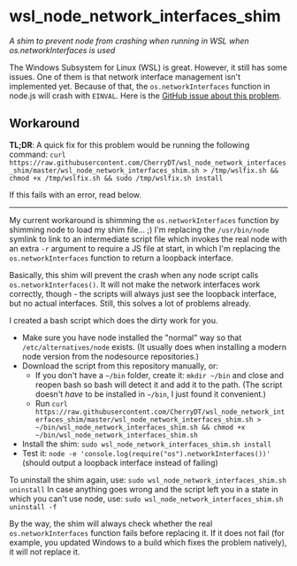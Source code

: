 # wsl_node_network_interfaces_shim
_A shim to prevent node from crashing when running in WSL when os.networkInterfaces is used_

The Windows Subsystem for Linux (WSL) is great. However, it still has some issues. One of them is that network interface management isn't implemented yet. Because of that, the `os.networkInterfaces` function in node.js will crash with `EINVAL`. Here is the [GitHub issue about this problem](https://github.com/Microsoft/BashOnWindows/issues/468).

## Workaround

**TL;DR**: A quick fix for this problem would be running the following command: `curl https://raw.githubusercontent.com/CherryDT/wsl_node_network_interfaces_shim/master/wsl_node_network_interfaces_shim.sh > /tmp/wslfix.sh && chmod +x /tmp/wslfix.sh && sudo /tmp/wslfix.sh install`

If this fails with an error, read below.

-----

My current workaround is shimming the `os.networkInterfaces` function by shimming node to load my shim file... ;) I'm replacing the `/usr/bin/node` symlink to link to an intermediate script file which invokes the real node with an extra `-r` argument to require a JS file at start, in which I'm replacing the `os.networkInterfaces` function to return a loopback interface.

Basically, this shim will prevent the crash when any node script calls `os.networkInterfaces()`. It will not make the network interfaces work correctly, though - the scripts will always just see the loopback interface, but no actual interfaces. Still, this solves a lot of problems already.

I created a bash script which does the dirty work for you.

* Make sure you have node installed the "normal" way so that `/etc/alternatives/node` exists. (It usually does when installing a modern node version from the nodesource repositories.)
* Download the script from this repository manually, or:
  - If you don't have a `~/bin` folder, create it: `mkdir ~/bin` and close and reopen bash so bash will detect it and add it to the path. (The script doesn't _have_ to be installed in `~/bin`, I just found it convenient.)
  - Run `curl https://raw.githubusercontent.com/CherryDT/wsl_node_network_interfaces_shim/master/wsl_node_network_interfaces_shim.sh > ~/bin/wsl_node_network_interfaces_shim.sh && chmod +x ~/bin/wsl_node_network_interfaces_shim.sh`
* Install the shim: `sudo wsl_node_network_interfaces_shim.sh install`
* Test it: `node -e 'console.log(require("os").networkInterfaces())'` (should output a loopback interface instead of failing)

To uninstall the shim again, use: `sudo wsl_node_network_interfaces_shim.sh uninstall`
In case anything goes wrong and the script left you in a state in which you can't use node, use: `sudo wsl_node_network_interfaces_shim.sh uninstall -f`

By the way, the shim will always check whether the real `os.networkInterfaces` function fails before replacing it. If it does not fail (for example, you updated Windows to a build which fixes the problem natively), it will not replace it.
